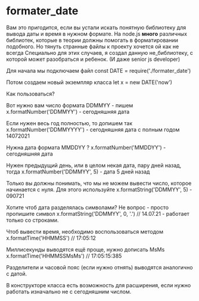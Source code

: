 # formater_date
Вам это пригодится, если вы устали искать понятную библиотеку для вывода даты и время в нужном формате.
На node.js **много** различных библиотек, которые в теории должны помогать в форматировании подобного.
Но тянуть странные файлы к проекту хочется ой как не всегда
Специально для этих случаев, я создал данную не_библиотеку, с которой может разобраться и ребенок. (И даже senior js developer)

Для начала мы подключаем файл
const DATE = require('./formater_date')

Потом создаем новый экземпляр класса
let x = new DATE('now')

Как пользоваться? 

Вот нужно вам число формата DDMMYY - пишем
x.formatNumber('DDMMYY') - сегодняшняя дата

Если нужен весь год полностью, то допишем так
x.formatNumber('DDMMYYYY') - сегодняшняя дата с полным годом 14072021

Нужна дата формата MMDDYY ?
x.formatNumber('MMDDYY') - сегодняшняя дата

Нужен предыдущий день, или в целом некая дата, пару дней назад, тогда
x.formatNumber('DDMMYY', 5) - дата 5 дней назад

Только вы должны понимать, что мы не можем вывести число, которое начинается с нуля. 
Для этого используйте
x.formatString('DDMMYY', 5) - 090721

Хотите чтоб дата разделялась символами? Не вопрос - просто пропишите символ
x.formatString('DDMMYY', 0, '.') // 14.07.21 - работает только со строками.

Чтоб вывести время, необходимо воспользоваться методом 
x.formatTime('HHMMSS') // 17:05:12

Миллисекунды выводятся ещё проще, нужно дописать MsMs 
x.formatTime('HHMMSSMsMs') // 17:05:15:385

Разделители и часовой пояс (если нужно отнять) выводятся аналогично с датой.

В конструкторе класса есть возможность для расширения, если нужно работать изначально не с сегодняшним числом.
